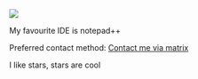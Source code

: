 <img align="center" src="https://github-readme-stats.vercel.app/api?username=ethanaobrien&count_private=true&border_radius=8&theme=tokyonight&include_all_commits=true">

My favourite IDE is notepad++

Preferred contact method: [Contact me via matrix](https://matrix.to/#/@ethan:m.ethanthesleepy.one)

I like stars, stars are cool
